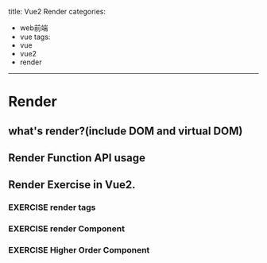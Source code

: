 title: Vue2 Render
categories:
- web前端
- vue
tags:
- vue
- vue2
- render
---

# Render

## what's render?(include DOM and virtual DOM)

## Render Function API usage

## Render Exercise in Vue2.

### EXERCISE render tags

### EXERCISE render Component

### EXERCISE Higher Order Component

